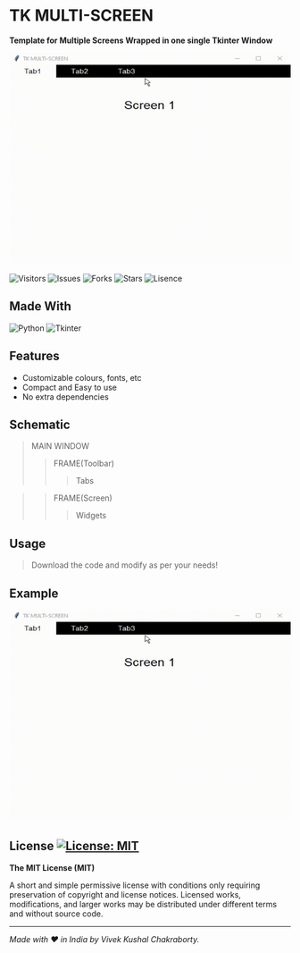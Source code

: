 TK MULTI-SCREEN
===
**Template for Multiple Screens Wrapped in one single Tkinter Window**

![Example_GIF](EXAMPLE.gif)

![Visitors](https://visitor-badge.deta.dev/badge?page_id=Tk-Multi-Screen.visitor-badge) ![Issues](https://img.shields.io/github/issues/vivekkushalch/Master-Manager) ![Forks](https://img.shields.io/github/forks/vivekkushalch/Master-Manager) ![Stars](https://img.shields.io/github/stars/vivekkushalch/Master-Manager) ![Lisence](https://img.shields.io/github/license/vivekkushalch/Master-Manager)


Made With
---
![Python](https://img.shields.io/badge/python-3670A0?style=for-the-badge&logo=python&logoColor=ffdd54)  ![Tkinter](https://img.shields.io/badge/Tkinter-ffdd54?style=for-the-badge&logo=python&logoColor=3670A0)


Features
---
- Customizable colours, fonts, etc
- Compact and Easy to use
- No extra dependencies

Schematic
---
>MAIN WINDOW
>>FRAME(Toolbar)
>>>Tabs

>>FRAME(Screen)
>>>Widgets            



Usage 
---
>Download the code and modify as per your needs!


Example
---
![Example_GIF](EXAMPLE.gif)





License [![License: MIT](https://img.shields.io/badge/License-MIT-yellow.svg)](https://opensource.org/licenses/MIT)
-------
**The MIT License (MIT)**

A short and simple permissive license with conditions only requiring preservation of copyright and license notices. Licensed works, modifications, and larger works may be distributed under different terms and without source code.

-------
_Made with :heart: in India by Vivek Kushal Chakraborty._
